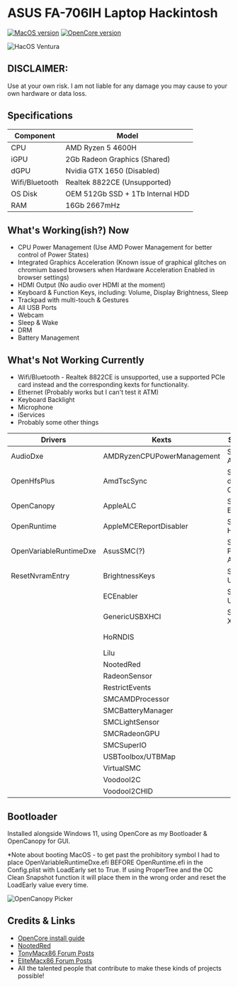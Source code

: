 # ASUS FA-706IH Laptop Hackintosh

[![MacOS version](https://img.shields.io/badge/Ventura-13.5.1-informational.svg)](https://www.apple.com/macos) [![OpenCore version](https://img.shields.io/badge/OpenCore-0.9.4-informational.svg)](https://github.com/acidanthera/OpenCorePkg)

![HacOS Ventura](https://github.com/Ragnarok93/ASUS-F17-Ryzentosh/blob/main/Screenshot%202023-08-26.png?raw=true)

## DISCLAIMER:
Use at your own risk. I am not liable for any damage you may cause to your own hardware or data loss.

## Specifications

| Component      | Model                               |
|----------------|-------------------------------------|  
|CPU             | AMD Ryzen 5 4600H                   |
|iGPU            | 2Gb Radeon Graphics (Shared)        |
|dGPU            | Nvidia GTX 1650 (Disabled)          |
|Wifi/Bluetooth  | Realtek 8822CE (Unsupported)        |
|OS Disk         | OEM 512Gb SSD + 1Tb Internal HDD    |
|RAM             | 16Gb 2667mHz                        |

## What's Working(ish?) Now

* CPU Power Management (Use AMD Power Management for better control of Power States)
* Integrated Graphics Acceleration (Known issue of graphical glitches on chromium based browsers when Hardware Acceleration Enabled in browser settings)
* HDMI Output (No audio over HDMI at the moment)
* Keyboard & Function Keys, including: Volume, Display Brightness, Sleep
* Trackpad with multi-touch & Gestures
* All USB Ports
* Webcam 
* Sleep & Wake
* DRM
* Battery Management

## What's Not Working Currently

* Wifi/Bluetooth - Realtek 8822CE is unsupported, use a supported PCIe card instead and the corresponding kexts for functionality.
* Ethernet (Probably works but I can't test it ATM) 
* Keyboard Backlight 
* Microphone
* iServices
* Probably some other things

| Drivers                | Kexts                      | SSDTs               | Patchers, etc              |
|------------------------|----------------------------|---------------------|----------------------------|
|AudioDxe                |AMDRyzenCPUPowerManagement  |SSDT-ALS0            | SSDTtime                   |
|OpenHfsPlus             |AmdTscSync                  |SSDT-dGPU-Off        | AMD Vanilla Patches        |
|OpenCanopy              |AppleALC                    |SSDT-EC              | CPU-Name Tool              |
|OpenRuntime             |AppleMCEReportDisabler      |SSDT-HPET            | SmokelessUMAF for 2Gb VRAM |
|OpenVariableRuntimeDxe  |AsusSMC(?)                  |SSDT-PLUG-ALT        | GenSMBIOS                  |
|ResetNvramEntry         |BrightnessKeys              |SSDT-USBX            | Dreams in Verbose          |
|                        |ECEnabler                   |SSDT-USBX            | 3 Days of Troubleshooting  |
|                        |GenericUSBXHCI              |SSDT-XOSI            | 4+ Pots of Coffee          |
|                        |HoRNDIS                     |                     | A large part of my sanity  |
|                        |Lilu                        |                     |                            | 
|                        |NootedRed                   |                     |                            |
|                        |RadeonSensor                |                     |                            |
|                        |RestrictEvents              |                     |                            |
|                        |SMCAMDProcessor             |                     |                            |
|                        |SMCBatteryManager           |                     |                            |
|                        |SMCLightSensor              |                     |                            |
|                        |SMCRadeonGPU                |                     |                            |
|                        |SMCSuperIO                  |                     |                            |
|                        |USBToolbox/UTBMap           |                     |                            |
|                        |VirtualSMC                  |                     |                            |
|                        |VoodooI2C                   |                     |                            |
|                        |VoodooI2CHID                |                     |                            |

## Bootloader
Installed alongside Windows 11, using OpenCore as my Bootloader & OpenCanopy for GUI.

*Note about booting MacOS - to get past the prohibitory symbol I had to place OpenVariableRuntimeDxe.efi BEFORE OpenRuntime.efi in the Config.plist with LoadEarly set to True. If using ProperTree and the OC Clean Snapshot function it will place them in the wrong order and reset the LoadEarly value every time.

![OpenCanopy Picker](https://github.com/Ragnarok93/ASUS-F17-Ryzentosh/blob/main/Picker.png?raw=true)

## Credits & Links
* [OpenCore install guide](https://dortania.github.io/OpenCore-Install-Guide)
* [NootedRed](https://nootinc.github.io/)
* [TonyMacx86 Forum Posts](https://www.tonymacx86.com/)
* [EliteMacx86 Forum Posts](https://elitemacx86.com/)
* All the talented people that contribute to make these kinds of projects possible! 





